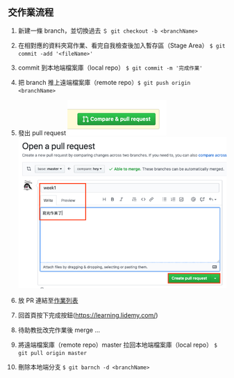 ## 交作業流程

1. 新建一條 branch，並切換過去 `＄ git checkout -b <branchName>` 
2. 在相對應的資料夾寫作業、看完自我檢查後加入暫存區（Stage Area） `$ git commit -add '<fileName>'`
3. commit 到本地端檔案庫（local repo） `$ git commit -m '完成作業'`
4. 把 branch 推上遠端檔案庫（remote repo）`$ git push origin <branchName>`
5. 發出 pull request
![enter pull request page](./images/hw1-1.png)
![create pull request](./images/hw1-2.png)

6. 放 PR 連結至[作業列表](https://learning.lidemy.com/homeworks)
7. 回首頁按下完成按鈕(https://learning.lidemy.com/)
8. 待助教批改完作業後 merge ...
9. 將遠端檔案庫（remote repo）master 拉回本地端檔案庫（local repo） `$ git pull origin master`
10. 刪除本地端分支 `$ git barnch -d <branchName>`